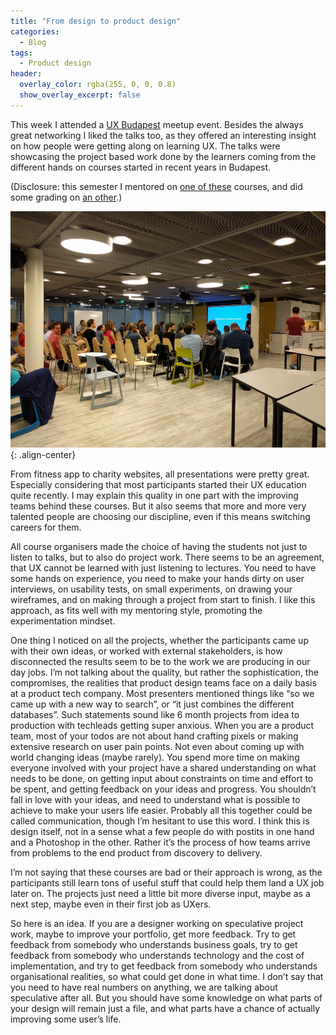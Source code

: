 ```yaml
---
title: "From design to product design"
categories:
  - Blog
tags:
  - Product design
header:
  overlay_color: rgba(255, 0, 0, 0.8)
  show_overlay_excerpt: false
---
```


This week I attended a [UX Budapest](http://www.meetup.com/UXbudapest/events/222786346/) meetup event. Besides the always great networking I liked the talks too, as they offered an interesting insight on how people were getting along on learning UX. The talks were showcasing the project based work done by the learners coming from the different hands on courses started in recent years in Budapest.

(Disclosure: this semester I mentored on [one of these](http://www.uxkepzes.hu/intenziv) courses, and did some grading on [an other](http://www.ait-budapest.com/user-interface-design).)

![image-center](/assets/images/2016-06-18-From-design-to-product-design.jpeg){: .align-center}

From fitness app to charity websites, all presentations were pretty great. Especially considering that most participants started their UX education quite recently. I may explain this quality in one part with the improving teams behind these courses. But it also seems that more and more very talented people are choosing our discipline, even if this means switching careers for them.

All course organisers made the choice of having the students not just to listen to talks, but to also do project work. There seems to be an agreement, that UX cannot be learned with just listening to lectures. You need to have some hands on experience, you need to make your hands dirty on user interviews, on usability tests, on small experiments, on drawing your wireframes, and on making through a project from start to finish. I like this approach, as fits well with my mentoring style, promoting the experimentation mindset.

One thing I noticed on all the projects, whether the participants came up with their own ideas, or worked with external stakeholders, is how disconnected the results seem to be to the work we are producing in our day jobs. I’m not talking about the quality, but rather the sophistication, the compromises, the realities that product design teams face on a daily basis at a product tech company. Most presenters mentioned things like “so we came up with a new way to search”, or “it just combines the different databases”. Such statements sound like 6 month projects from idea to production with techleads getting super anxious. When you are a product team, most of your todos are not about hand crafting pixels or making extensive research on user pain points. Not even about coming up with world changing ideas (maybe rarely). You spend more time on making everyone involved with your project have a shared understanding on what needs to be done, on getting input about constraints on time and effort to be spent, and getting feedback on your ideas and progress. You shouldn’t fall in love with your ideas, and need to understand what is possible to achieve to make your users life easier. Probably all this together could be called communication, though I’m hesitant to use this word. I think this is design itself, not in a sense what a few people do with postits in one hand and a Photoshop in the other. Rather it’s the process of how teams arrive from problems to the end product from discovery to delivery.

I’m not saying that these courses are bad or their approach is wrong, as the participants still learn tons of useful stuff that could help them land a UX job later on. The projects just need a little bit more diverse input, maybe as a next step, maybe even in their first job as UXers.

So here is an idea. If you are a designer working on speculative project work, maybe to improve your portfolio, get more feedback. Try to get feedback from somebody who understands business goals, try to get feedback from somebody who understands technology and the cost of implementation, and try to get feedback from somebody who understands organisational realities, so what could get done in what time. I don’t say that you need to have real numbers on anything, we are talking about speculative after all. But you should have some knowledge on what parts of your design will remain just a file, and what parts have a chance of actually improving some user’s life.

